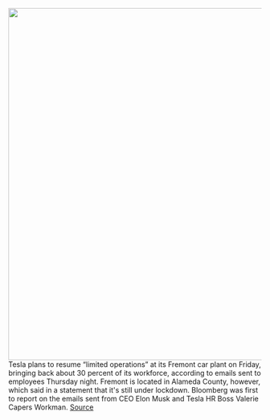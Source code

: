 <img src='https://cdn.vox-cdn.com/thumbor/wUHCqloVs2ku6EU_QJ1fitn1p8g=/0x0:2040x1360/1200x800/filters:focal(1168x650:1494x976)/cdn.vox-cdn.com/uploads/chorus_image/image/66769418/sokane_181116_3101_fremont_0053.0.jpg' width='700px' /><br/>
Tesla plans to resume “limited operations” at its Fremont car plant on Friday, bringing back about 30 percent of its workforce, according to emails sent to employees Thursday night. Fremont is located in Alameda County, however, which said in a statement that it's still under lockdown. Bloomberg was first to report on the emails sent from CEO Elon Musk and Tesla HR Boss Valerie Capers Workman.
<a href='https://www.theverge.com/2020/5/8/21251762/elon-musk-reopening-freemont-factory-coronavirus'> Source <a/>